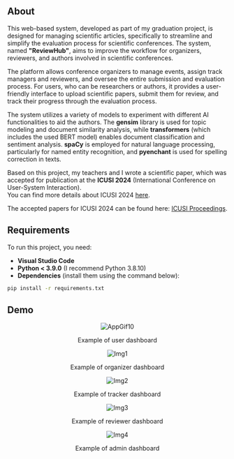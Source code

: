 ## About  

This web-based system, developed as part of my graduation project, is designed for managing scientific articles, specifically to streamline and simplify the evaluation process for scientific conferences. The system, named **"ReviewHub"**, aims to improve the workflow for organizers, reviewers, and authors involved in scientific conferences.

The platform allows conference organizers to manage events, assign track managers and reviewers, and oversee the entire submission and evaluation process. For users, who can be researchers or authors, it provides a user-friendly interface to upload scientific papers, submit them for review, and track their progress through the evaluation process.

The system utilizes a variety of models to experiment with different AI functionalities to aid the authors. The **gensim** library is used for topic modeling and document similarity analysis, while **transformers** (which includes the used BERT model) enables document classification and sentiment analysis. **spaCy** is employed for natural language processing, particularly for named entity recognition, and **pyenchant** is used for spelling correction in texts.

Based on this project, my teachers and I wrote a scientific paper, which was accepted for publication at the **ICUSI 2024** (International Conference on User-System Interaction).  
You can find more details about ICUSI 2024 [here](https://rochi.utcluj.ro/icusi2024/).

The accepted papers for ICUSI 2024 can be found here: [ICUSI Proceedings](https://rochi.utcluj.ro/icusi/proceedings/current_issue.php).

## Requirements  

To run this project, you need:

- **Visual Studio Code**
- **Python < 3.9.0** (I recommend Python 3.8.10)
- **Dependencies** (install them using the command below):

```sh
pip install -r requirements.txt
```
## Demo

<div align="center">
  <img src="https://github.com/user-attachments/assets/1b9c39a9-8c0d-496f-85fb-ddc534af42af" alt="AppGif10">
  <p>Example of user dashboard</p>
</div>

<div align="center">
  <img src="https://github.com/user-attachments/assets/808f84e2-fbf6-4189-b9e4-d71d81efc092" alt="Img1">
  <p>Example of organizer dashboard</p>
</div>


<div align="center">
  <img src="https://github.com/user-attachments/assets/f90cd083-66d5-45e4-b68b-60239da7404e" alt="Img2">
  <p>Example of tracker dashboard</p>
</div>


<div align="center">
  <img src="https://github.com/user-attachments/assets/59182e01-058d-4b49-8648-39ce2d868e39" alt="Img3">
  <p>Example of reviewer dashboard</p>
</div>


<div align="center">
  <img src="https://github.com/user-attachments/assets/d57e2c34-d2f3-4615-b64f-ff581e5975bd" alt="Img4">
  <p>Example of admin dashboard</p>
</div>

